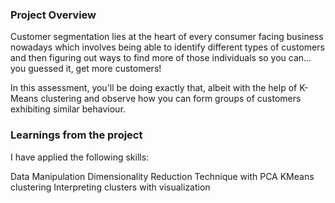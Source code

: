 ### Project Overview

 Customer segmentation lies at the heart of every consumer facing business nowadays which involves being able to identify different types of customers and then figuring out ways to find more of those individuals so you can… you guessed it, get more customers!

In this assessment, you'll be doing exactly that, albeit with the help of K-Means clustering and observe how you can form groups of customers exhibiting similar behaviour.


### Learnings from the project

 I have applied the following skills:

Data Manipulation
Dimensionality Reduction Technique with PCA
KMeans clustering
Interpreting clusters with visualization


